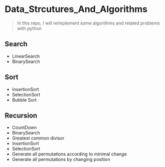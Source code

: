 # Data_Strcutures_And_Algorithms
> In this repo, I will reimplement some algorithms and related problems with python
## Search
- LinearSearch
- BinarySearch
## Sort
- InsertionSort
- SelectionSort
- Bubble Sort
## Recursion
- CountDown
- BinarySearch
- Greatest common divisor
- InsertionSort
- SelectionSort
- Generate all permutations according to minimal change
- Generate all permutations by changing position
